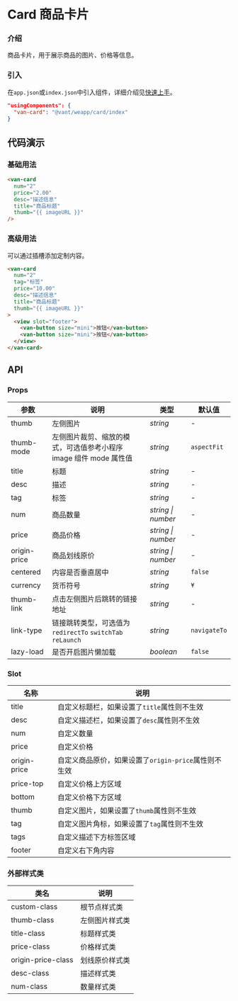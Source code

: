 # Card 商品卡片

### 介绍

商品卡片，用于展示商品的图片、价格等信息。

### 引入

在`app.json`或`index.json`中引入组件，详细介绍见[快速上手](#/quickstart#yin-ru-zu-jian)。

```json
"usingComponents": {
  "van-card": "@vant/weapp/card/index"
}
```

## 代码演示

### 基础用法

```html
<van-card
  num="2"
  price="2.00"
  desc="描述信息"
  title="商品标题"
  thumb="{{ imageURL }}"
/>
```

### 高级用法

可以通过插槽添加定制内容。

```html
<van-card
  num="2"
  tag="标签"
  price="10.00"
  desc="描述信息"
  title="商品标题"
  thumb="{{ imageURL }}"
>
  <view slot="footer">
    <van-button size="mini">按钮</van-button>
    <van-button size="mini">按钮</van-button>
  </view>
</van-card>
```

## API

### Props

| 参数         | 说明                                                              | 类型               | 默认值       |
| ------------ | ----------------------------------------------------------------- | ------------------ | ------------ |
| thumb        | 左侧图片                                                          | _string_           | -            |
| thumb-mode   | 左侧图片裁剪、缩放的模式，可选值参考小程序 image 组件 mode 属性值 | _string_           | `aspectFit`  |
| title        | 标题                                                              | _string_           | -            |
| desc         | 描述                                                              | _string_           | -            |
| tag          | 标签                                                              | _string_           | -            |
| num          | 商品数量                                                          | _string \| number_ | -            |
| price        | 商品价格                                                          | _string \| number_ | -            |
| origin-price | 商品划线原价                                                      | _string \| number_ | -            |
| centered     | 内容是否垂直居中                                                  | _string_           | `false`      |
| currency     | 货币符号                                                          | _string_           | `¥`          |
| thumb-link   | 点击左侧图片后跳转的链接地址                                      | _string_           | -            |
| link-type    | 链接跳转类型，可选值为 `redirectTo` `switchTab` `reLaunch`        | _string_           | `navigateTo` |
| lazy-load    | 是否开启图片懒加载                                                | _boolean_          | `false`      |

### Slot

| 名称         | 说明                                                 |
| ------------ | ---------------------------------------------------- |
| title        | 自定义标题栏，如果设置了`title`属性则不生效          |
| desc         | 自定义描述栏，如果设置了`desc`属性则不生效           |
| num          | 自定义数量                                           |
| price        | 自定义价格                                           |
| origin-price | 自定义商品原价，如果设置了`origin-price`属性则不生效 |
| price-top    | 自定义价格上方区域                                   |
| bottom       | 自定义价格下方区域                                   |
| thumb        | 自定义图片，如果设置了`thumb`属性则不生效            |
| tag          | 自定义图片角标，如果设置了`tag`属性则不生效          |
| tags         | 自定义描述下方标签区域                               |
| footer       | 自定义右下角内容                                     |

### 外部样式类

| 类名               | 说明           |
| ------------------ | -------------- |
| custom-class       | 根节点样式类   |
| thumb-class        | 左侧图片样式类 |
| title-class        | 标题样式类     |
| price-class        | 价格样式类     |
| origin-price-class | 划线原价样式类 |
| desc-class         | 描述样式类     |
| num-class          | 数量样式类     |
